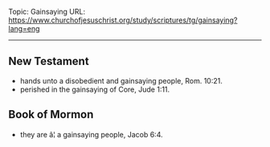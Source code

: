 Topic: Gainsaying
URL: https://www.churchofjesuschrist.org/study/scriptures/tg/gainsaying?lang=eng

---

## New Testament

- hands unto a disobedient and gainsaying people, Rom. 10:21.
- perished in the gainsaying of Core, Jude 1:11.

## Book of Mormon

- they are â¦ a gainsaying people, Jacob 6:4.

